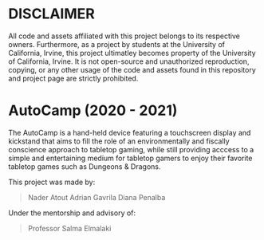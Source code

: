 # DISCLAIMER
All code and assets affiliated with this project belongs to its respective owners. Furthermore, as a project by students at the University of California, Irvine, this project ultimatley becomes property of the University of California, Irvine. It is not open-source and unauthorized reproduction, copying, or any other usage of the code and assets found in this repository and project page are strictly prohibited. 

# AutoCamp (2020 - 2021)
The AutoCamp is a hand-held device featuring a touchscreen display and kickstand that aims to fill the role of an environmentally and fiscally conscience approach to tabletop gaming, while still providing acccess to a simple and entertaining medium for tabletop gamers to enjoy their favorite tabletop games such as Dungeons & Dragons.

This project was made by: 
> Nader Atout
> Adrian Gavrila
> Diana Penalba

Under the mentorship and advisory of: 
> Professor Salma Elmalaki
